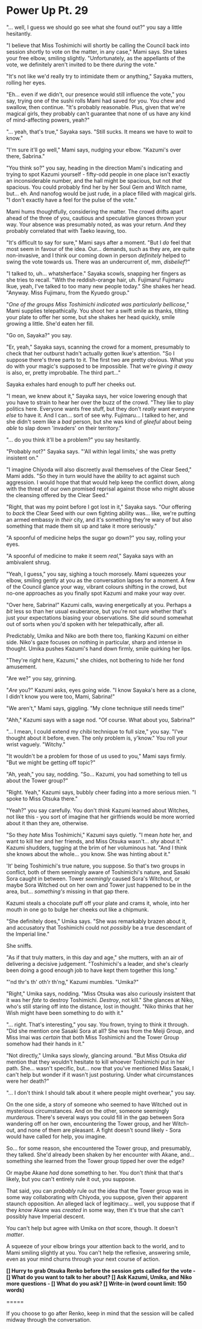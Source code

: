 # Power Up Pt. 29

"... well, I guess we should go see what she found out?" you say a little hesitantly.

"I believe that Miss Toshimichi will shortly be calling the Council back into session shortly to vote on the matter, in any case," Mami says. She takes your free elbow, smiling slightly. "Unfortunately, as the appellants of the vote, we definitely aren't invited to be there *during* the vote."

"It's not like we'd really try to intimidate them or anything," Sayaka mutters, rolling her eyes.

"Eh... even if we didn't, our presence would still influence the vote," you say, trying one of the sushi rolls Mami had saved for you. You chew and swallow, then continue. "It's probably reasonable. Plus, given that we're magical girls, they probably can't guarantee that none of us have any kind of mind-affecting powers, yeah?"

"... yeah, that's true," Sayaka says. "Still sucks. It means we have to *wait* to know."

"I'm sure it'll go well," Mami says, nudging your elbow. "Kazumi's over there, Sabrina."

"You think so?" you say, heading in the direction Mami's indicating and trying to spot Kazumi yourself - fifty-odd people in one place isn't exactly an inconsiderable number, and the hall might be spacious, but not *that* spacious. You could probably find her by her Soul Gem and Witch name, but... eh. And nanofog would be just rude, in a place filled with magical girls. "I don't exactly have a feel for the pulse of the vote."

Mami hums thoughtfully, considering the matter. The crowd drifts apart ahead of the three of you, cautious and speculative glances thrown your way. Your absence was presumably noted, as was your return. *And* they probably correlated that with Taeko leaving, too.

"It's difficult to say for sure," Mami says after a moment. "But I *do* feel that most seem in favour of the idea. Our... demands, such as they are, are quite non-invasive, and I think our coming down in person *definitely* helped to swing the vote towards us. There was an undercurrent of, mm, *disbelief*?"

"I talked to, uh... whatsherface." Sayaka scowls, snapping her fingers as she tries to recall. "With the reddish-orange hair, uh. Fujimaru! Fujimaru Ikue, yeah, I've talked to too many new people today." She shakes her head. "Anyway. Miss Fujimaru, from the Kyuedo group."

"*One of the groups Miss Toshimichi indicated was particularly bellicose,*" Mami supplies telepathically. You shoot her a swift smile as thanks, tilting your plate to offer her some, but she shakes her head quickly, smile growing a little. She'd eaten her fill.

"Go on, Sayaka?" you say.

"Er, yeah," Sayaka says, scanning the crowd for a moment, presumably to check that her outburst hadn't actually gotten Ikue's attention. "So I suppose there's three parts to it. The first two are pretty obvious. What you do with your magic's supposed to be impossible. That we're *giving it away* is also, er, pretty improbable. The third part..."

Sayaka exhales hard enough to puff her cheeks out.

"I mean, we knew about it," Sayaka says, her voice lowering enough that you have to strain to hear her over the buzz of the crowd. "They like to play politics here. Everyone wants free stuff, but they don't *really* want everyone *else* to have it. And I can... sort of see why. Fujimaru... I talked to her, and she didn't seem like a *bad* person, but she was kind of *gleeful* about being *able* to slap down 'invaders' on their territory."

"... do you think it'll be a problem?" you say hesitantly.

"Probably not?" Sayaka says. "'All within legal limits,' she was pretty insistent on."

"I imagine Chiyoda will also discreetly avail themselves of the Clear Seed," Mami adds. "So they in turn would have the ability to act against such aggression. I would hope that that would help keep the conflict down, along with the threat of our own promised reprisal against those who might abuse the cleansing offered by the Clear Seed."

"Right, that was my point before I got lost in it," Sayaka says. "Our offering to *back* the Clear Seed with our own fighting ability was... like, we're putting an armed embassy in *their* city, and it's something they're wary of but also something that made them sit up and take it more seriously."

"A spoonful of medicine helps the sugar go down?" you say, rolling your eyes.

"A spoonful of medicine to make it seem *real*," Sayaka says with an ambivalent shrug.

"Yeah, I guess," you say, sighing a touch morosely. Mami squeezes your elbow, smiling gently at you as the conversation lapses for a moment. A few of the Council glance your way, vibrant colours shifting in the crowd, but no-one approaches as you finally spot Kazumi and make your way over.

"Over here, Sabrina!" Kazumi calls, waving energetically at you. Perhaps a *bit* less so than her usual exuberance, but you're not sure whether that's just your expectations biasing your observations. She *did* sound somewhat out of sorts when you'd spoken with her telepathically, after all.

Predictably, Umika and Niko are both there too, flanking Kazumi on either side. Niko's gaze focuses on nothing in particular, sharp and intense in thought. Umika pushes Kazumi's hand down firmly, smile quirking her lips.

"They're right here, Kazumi," she chides, not bothering to hide her fond amusement.

"Are we?" you say, grinning.

"*Are* you?" Kazumi asks, eyes going wide. "I know Sayaka's here as a clone, I didn't know you were too, Mami, Sabrina!"

"We aren't," Mami says, giggling. "My clone technique still needs time!"

"Ahh," Kazumi says with a sage nod. "Of course. What about you, Sabrina?"

"... I mean, I could extend my chibi technique to full size," you say. "I've thought about it before, even. The only problem is, y'know." You roll your wrist vaguely. "Witchy."

"It wouldn't be a problem for those of us used to you," Mami says firmly. "But we might be getting off topic?"

"Ah, yeah," you say, nodding. "So... Kazumi, you had something to tell us about the Tower group?"

"Right. Yeah," Kazumi says, bubbly cheer fading into a more serious mien. "I spoke to Miss Otsuka there."

"Yeah?" you say carefully. You don't *think* Kazumi learned about Witches, not like this - you sort of imagine that her girlfriends would be more worried about it than they are, otherwise.

"So they *hate* Miss Toshimichi," Kazumi says quietly. "I mean *hate* her, and want to kill her and her friends, and Miss Otsuka wasn't... *shy* about it." Kazumi shudders, tugging at the brim of her voluminous hat. "And I think she knows about the whole... you know. She was hinting about it."

'It' being Toshimichi's true nature, you suppose. So that's two groups in conflict, both of them seemingly aware of Toshimichi's nature, and Sasaki Sora caught in between. Tower *seemingly* caused Sora's Witchout, or maybe Sora Witched out on her own and Tower just happened to be in the area, but... *something's* missing in that gap there.

Kazumi steals a chocolate puff off your plate and crams it, whole, into her mouth in one go to bulge her cheeks out like a chipmunk.

"She definitely does," Umika says. "She was remarkably brazen about it, and accusatory that Toshimichi could not *possibly* be a true descendant of the Imperial line."

She sniffs.

"As if that truly matters, in this day and age," she mutters, with an air of delivering a decisive judgement. "Toshimichi's a leader, and she's clearly been doing a good enough job to have kept them together this long."

"'nd thr's th' oth'r th'ng," Kazumi mumbles. "Umika?"

"Right," Umika says, nodding. "Miss Otsuka was also curiously insistent that it was her *fate* to destroy Toshimichi. *Destroy*, not kill." She glances at Niko, who's still staring off into the distance, lost in thought. "Niko thinks that her Wish might have been something to do with it."

"... right. That's interesting," you say. You frown, trying to think it through. "Did she mention one Sasaki Sora at all? She was from the Meiji Group, and Miss Imai was *certain* that both Miss Toshimichi and the Tower Group somehow had their hands in it."

"Not directly," Umika says slowly, glancing around. "But Miss Otsuka *did* mention that they wouldn't hesitate to kill whoever Toshimichi put in her path. She... wasn't specific, but... now that you've mentioned Miss Sasaki, I can't help but wonder if it wasn't just posturing. Under what circumstances were her death?"

"... I don't think I should talk about it where people might overhear," you say.

On the one side, a story of someone who seemed to have Witched out in mysterious circumstances. And on the other, someone seemingly *murderous*. There's several ways you could fill in the gap between Sora wandering off on her own, encountering the Tower group, and her Witch-out, and none of them are pleasant. A fight doesn't sound likely - Sora would have called for help, you imagine.

So... for some reason, she encountered the Tower group, and presumably, they talked. She'd already been shaken by her encounter with Akane, and... something she learned from the Tower group tipped her over the edge?

Or maybe Akane *had* done something to her. You don't *think* that that's likely, but you can't entirely rule it out, you suppose.

That said, you can *probably* rule out the idea that the Tower group was in some way collaborating with Chiyoda, you suppose, given their apparent staunch opposition. An alleged lack of legitimacy... well, you suppose that if they *know* Akane was *created* in some way, then it's true that she can't possibly have Imperial descent.

You can't help but agree with Umika on *that* score, though. It doesn't *matter*.

A squeeze of your elbow brings your attention back to the world, and to Mami smiling slightly at you. You can't help the reflexive, answering smile, even as your mind churns through your next course of action.

**\[] Hurry to grab Otsuka Renko before the session gets called for the vote
\- \[] What do you want to talk to her about?
\[] Ask Kazumi, Umika, and Niko more questions
\- \[] What do you ask?
\[] Write-in (word count limit: 150 words)**

\=====​

If you choose to go after Renko, keep in mind that the session will be called midway through the conversation.
